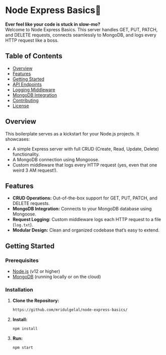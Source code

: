 # Node Express Basics🚀

**Ever feel like your code is stuck in slow-mo?**  
Welcome to Node Express Basics. This server handles GET, PUT, PATCH, and DELETE requests, connects seamlessly to MongoDB, and logs every HTTP request like a boss.

## Table of Contents
- [Overview](#overview)
- [Features](#features)
- [Getting Started](#getting-started)
- [API Endpoints](#api-endpoints)
- [Logging Middleware](#logging-middleware)
- [MongoDB Integration](#mongodb-integration)
- [Contributing](#contributing)
- [License](#license)

## Overview
This boilerplate serves as a kickstart for your Node.js projects. It showcases:
- A simple Express server with full CRUD (Create, Read, Update, Delete) functionality.
- A MongoDB connection using Mongoose.
- Custom middleware that logs every HTTP request (yes, even that one weird 3 AM request!).

## Features
- **CRUD Operations:** Out-of-the-box support for GET, PUT, PATCH, and DELETE requests.
- **MongoDB Integration:** Connects to your MongoDB database using Mongoose.
- **Request Logging:** Custom middleware logs each HTTP request to a file (`log.txt`).
- **Modular Design:** Clean and organized codebase that’s easy to extend.

## Getting Started

### Prerequisites
- [Node.js](https://nodejs.org/) (v12 or higher)
- [MongoDB](https://www.mongodb.com/) (running locally or on the cloud)

### Installation
1. **Clone the Repository:**
   ```bash
   https://github.com/mridulgelal/node-express-basics/

2. **Install:**
   ```bash
   npm install

3. **Run:**
   ```bash
   npm start
